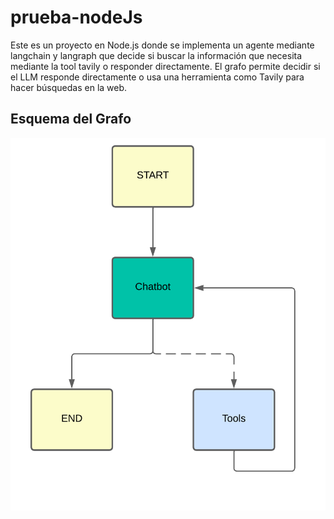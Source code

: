 # prueba-nodeJs

Este es un proyecto en Node.js donde se implementa un agente mediante langchain y langraph que decide si buscar la información que necesita mediante la tool tavily o responder directamente.
El grafo permite decidir si el LLM responde directamente o usa una herramienta como Tavily para hacer búsquedas en la web.

## Esquema del Grafo

![Diagrama del grafo](./Grafo.png)

